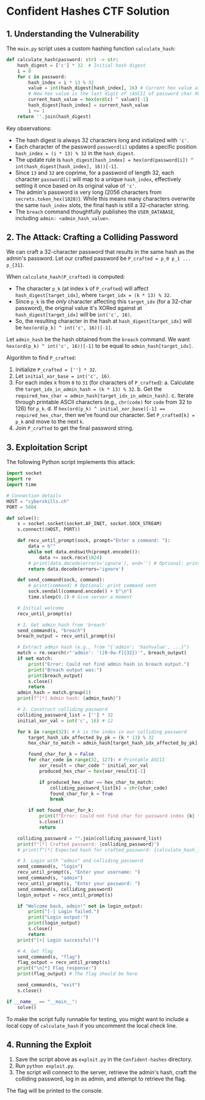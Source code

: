 # Confident Hashes CTF Solution

## 1. Understanding the Vulnerability

The `main.py` script uses a custom hashing function `calculate_hash`:

```python
def calculate_hash(password: str) -> str:
    hash_digest = ['c'] * 32  # Initial hash digest
    i = 0
    for c in password:
        hash_index = i * 13 % 32
        value = int(hash_digest[hash_index], 16) # Current hex value at position
        # New hex value is the last digit of (ASCII of password char XOR current hex value)
        current_hash_value = hex(ord(c) ^ value)[-1]
        hash_digest[hash_index] = current_hash_value
        i += 1
    return ''.join(hash_digest)
```

Key observations:

- The hash digest is always 32 characters long and initialized with `'c'`.
- Each character of the password `password[i]` updates a specific position `hash_index = (i * 13) % 32` in the `hash_digest`.
- The update rule is `hash_digest[hash_index] = hex(ord(password[i]) ^ int(hash_digest[hash_index], 16))[-1]`.
- Since `13` and `32` are coprime, for a password of length 32, each character `password[i]` will map to a unique `hash_index`, effectively setting it once based on its original value of `'c'`.
- The admin's password is very long (2056 characters from `secrets.token_hex(1028)`). While this means many characters overwrite the same `hash_index` slots, the final hash is still a 32-character string.
- The `breach` command thoughtfully publishes the `USER_DATABASE`, including `admin: <admin_hash_value>`.

## 2. The Attack: Crafting a Colliding Password

We can craft a 32-character password that results in the same hash as the admin's password. Let our crafted password be `P_crafted = p_0 p_1 ... p_{31}`.

When `calculate_hash(P_crafted)` is computed:

- The character `p_k` (at index `k` of `P_crafted`) will affect `hash_digest[target_idx]`, where `target_idx = (k * 13) % 32`.
- Since `p_k` is the _only_ character affecting this `target_idx` (for a 32-char password), the original value it's XORed against at `hash_digest[target_idx]` will be `int('c', 16)`.
- So, the resulting character in the hash at `hash_digest[target_idx]` will be `hex(ord(p_k) ^ int('c', 16))[-1]`.

Let `admin_hash` be the hash obtained from the `breach` command.
We want `hex(ord(p_k) ^ int('c', 16))[-1]` to be equal to `admin_hash[target_idx]`.

Algorithm to find `P_crafted`:

1. Initialize `P_crafted = [''] * 32`.
2. Let `initial_xor_base = int('c', 16)`.
3. For each index `k` from `0` to `31` (for characters of `P_crafted`):
   a. Calculate the `target_idx_in_admin_hash = (k * 13) % 32`.
   b. Get the `required_hex_char = admin_hash[target_idx_in_admin_hash]`.
   c. Iterate through printable ASCII characters (e.g., `chr(code)` for `code` from 32 to 126) for `p_k`.
   d. If `hex(ord(p_k) ^ initial_xor_base)[-1] == required_hex_char`, then we've found our character. Set `P_crafted[k] = p_k` and move to the next `k`.
4. Join `P_crafted` to get the final password string.

## 3. Exploitation Script

The following Python script implements this attack:

```python
import socket
import re
import time

# Connection details
HOST = "cyberskills.ch"
PORT = 5004

def solve():
    s = socket.socket(socket.AF_INET, socket.SOCK_STREAM)
    s.connect((HOST, PORT))

    def recv_until_prompt(sock, prompt="Enter a command: "):
        data = b""
        while not data.endswith(prompt.encode()):
            data += sock.recv(1024)
        # print(data.decode(errors='ignore'), end='') # Optional: print server interaction
        return data.decode(errors='ignore')

    def send_command(sock, command):
        # print(command) # Optional: print command sent
        sock.sendall(command.encode() + b"\n")
        time.sleep(0.1) # Give server a moment

    # Initial welcome
    recv_until_prompt(s)

    # 1. Get admin_hash from 'breach'
    send_command(s, "breach")
    breach_output = recv_until_prompt(s)

    # Extract admin hash (e.g., from "{'admin': 'hashvalue', ...}")
    match = re.search(r"'admin': '([0-9a-f]{32})'", breach_output)
    if not match:
        print("Error: Could not find admin hash in breach output.")
        print("Breach output was:")
        print(breach_output)
        s.close()
        return
    admin_hash = match.group(1)
    print(f"[*] Admin hash: {admin_hash}")

    # 2. Construct colliding password
    colliding_password_list = [''] * 32
    initial_xor_val = int('c', 16) # 12

    for k in range(32): # k is the index in our colliding password
        target_hash_idx_affected_by_pk = (k * 13) % 32
        hex_char_to_match = admin_hash[target_hash_idx_affected_by_pk]

        found_char_for_k = False
        for char_code in range(32, 127): # Printable ASCII
            xor_result = char_code ^ initial_xor_val
            produced_hex_char = hex(xor_result)[-1]

            if produced_hex_char == hex_char_to_match:
                colliding_password_list[k] = chr(char_code)
                found_char_for_k = True
                break

        if not found_char_for_k:
            print(f"Error: Could not find char for password index {k} to match hash char {hex_char_to_match} at hash index {target_hash_idx_affected_by_pk}")
            s.close()
            return

    colliding_password = "".join(colliding_password_list)
    print(f"[*] Crafted password: {colliding_password}")
    # print(f"[*] Expected hash for crafted_password: {calculate_hash_local(colliding_password)}") # For local testing

    # 3. Login with "admin" and colliding_password
    send_command(s, "login")
    recv_until_prompt(s, "Enter your username: ")
    send_command(s, "admin")
    recv_until_prompt(s, "Enter your password: ")
    send_command(s, colliding_password)
    login_output = recv_until_prompt(s)

    if "Welcome back, admin!" not in login_output:
        print("[-] Login failed.")
        print("Login output:")
        print(login_output)
        s.close()
        return
    print("[+] Login successful!")

    # 4. Get flag
    send_command(s, "flag")
    flag_output = recv_until_prompt(s)
    print("\n[*] Flag response:")
    print(flag_output) # The flag should be here

    send_command(s, "exit")
    s.close()

if __name__ == "__main__":
    solve()
```

To make the script fully runnable for testing, you might want to include a local copy of `calculate_hash` if you uncomment the local check line.

## 4. Running the Exploit

1. Save the script above as `exploit.py` in the `Confident-hashes` directory.
2. Run `python exploit.py`.
3. The script will connect to the server, retrieve the admin's hash, craft the colliding password, log in as admin, and attempt to retrieve the flag.

The flag will be printed to the console.
